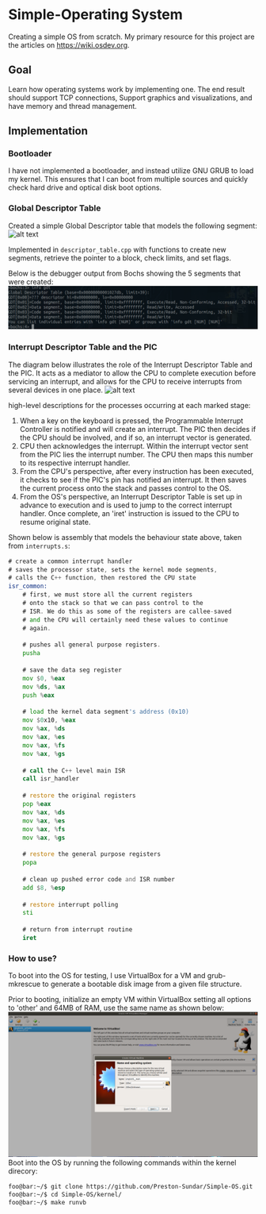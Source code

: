 # Simple-Operating System
Creating a simple OS from scratch. My primary resource for this project are the articles on https://wiki.osdev.org. 


## Goal
Learn how operating systems work by implementing one. The end result should support TCP connections, Support graphics and visualizations, and have memory and thread management.

## Implementation

### Bootloader
I have not implemented a bootloader, and instead utilize GNU GRUB to load my kernel. This ensures that I can boot from multiple sources and quickly check hard drive and optical disk boot options.

### Global Descriptor Table
Created a simple Global Descriptor table that models the following segment:
![alt text](https://github.com/Preston-Sundar/Poop-OS/blob/master/readmeimages/segment-descriptor.png)

Implemented in `descriptor_table.cpp` with functions to create new segments, retrieve the pointer to a block, check limits, and set flags.

Below is the debugger output from Bochs showing the 5 segments that were created:
![alt text](https://github.com/Preston-Sundar/Simple-OS/blob/master/readmeimages/bochs_gdt.png)


### Interrupt Descriptor Table and the PIC
The diagram below illustrates the role of the Interrupt Descriptor Table and the PIC. It acts as a mediator to allow the CPU to complete execution before servicing an interrupt, and allows for the CPU to receive interrupts from several devices in one place.
![alt text](https://github.com/Preston-Sundar/Poop-OS/blob/master/readmeimages/PIC.png)
 
high-level descriptions for the processes occurring at each marked stage:
1. When a key on the keyboard is pressed, the Programmable Interrupt Controller is notified and will create an interrupt. The PIC then decides if the CPU should be involved, and if so, an interrupt vector is generated.
2. CPU then acknowledges the interrupt. Within the interrupt vector sent from the PIC lies the interrupt number. The CPU then maps this number to its respective interrupt handler.
3. From the CPU's perspective, after every instruction has been executed, it checks to see if the PIC's pin has notified an interrupt. It then saves the current process onto the stack and passes control to the OS.
4. From the OS's perspective, an Interrupt Descriptor Table is set up in advance to execution and is used to jump to the correct interrupt handler. Once complete, an 'iret' instruction is issued to the CPU to resume original state.

Shown below is assembly that models the behaviour state above, taken from `interrupts.s`:
```asm
# create a common interrupt handler
# saves the processor state, sets the kernel mode segments,
# calls the C++ function, then restored the CPU state
isr_common:
    # first, we must store all the current registers
    # onto the stack so that we can pass control to the
    # ISR. We do this as some of the registers are callee-saved
    # and the CPU will certainly need these values to continue
    # again.
    
    # pushes all general purpose registers.
    pusha

    # save the data seg register
    mov $0, %eax
    mov %ds, %ax
    push %eax

    # load the kernel data segment's address (0x10)
    mov $0x10, %eax
    mov %ax, %ds
    mov %ax, %es
    mov %ax, %fs
    mov %ax, %gs
    
    # call the C++ level main ISR
    call isr_handler

    # restore the original registers
    pop %eax
    mov %ax, %ds
    mov %ax, %es
    mov %ax, %fs
    mov %ax, %gs

    # restore the general purpose registers
    popa

    # clean up pushed error code and ISR number
    add $8, %esp

    # restore interrupt polling
    sti

    # return from interrupt routine
    iret
```



### How to use?
To boot into the OS for testing, I use VirtualBox for a VM and grub-mkrescue to generate a bootable disk image from a given file structure.

Prior to booting, initialize an empty VM within VirtualBox setting all options to 'other' and 64MB of RAM, use the same name as shown below:
![alt text](https://github.com/Preston-Sundar/Simple-OS/blob/master/readmeimages/instruction_addvm.png)
Boot into the OS by running the following commands within the kernel direcory:
```console
foo@bar:~/$ git clone https://github.com/Preston-Sundar/Simple-OS.git
foo@bar:~/$ cd Simple-OS/kernel/
foo@bar:~/$ make runvb
```
